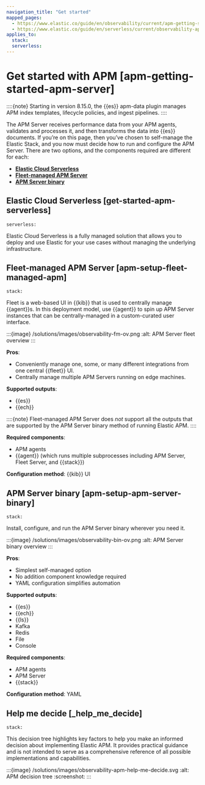 ```yaml
---
navigation_title: "Get started"
mapped_pages:
  - https://www.elastic.co/guide/en/observability/current/apm-getting-started-apm-server.html
  - https://www.elastic.co/guide/en/serverless/current/observability-apm-get-started.html
applies_to:
  stack:
  serverless:
---
```


# Get started with APM [apm-getting-started-apm-server]

::::{note}
Starting in version 8.15.0, the {{es}} apm-data plugin manages APM index templates, lifecycle policies, and ingest pipelines.
::::

The APM Server receives performance data from your APM agents, validates and processes it, and then transforms the data into {{es}} documents. If you’re on this page, then you’ve chosen to self-manage the Elastic Stack, and you now must decide how to run and configure the APM Server. There are two options, and the components required are different for each:

* **[Elastic Cloud Serverless](/solutions/observability/apm/get-started.md#get-started-apm-serverless)**
* **[Fleet-managed APM Server](/solutions/observability/apm/get-started.md#apm-setup-fleet-managed-apm)**
* **[APM Server binary](/solutions/observability/apm/get-started.md#apm-setup-apm-server-binary)**

## Elastic Cloud Serverless [get-started-apm-serverless]

```{applies_to}
serverless:
```

Elastic Cloud Serverless is a fully managed solution that allows you to deploy and use Elastic for your use cases without managing the underlying infrastructure.

## Fleet-managed APM Server [apm-setup-fleet-managed-apm]

```{applies_to}
stack:
```

Fleet is a web-based UI in {{kib}} that is used to centrally manage {{agent}}s. In this deployment model, use {{agent}} to spin up APM Server instances that can be centrally-managed in a custom-curated user interface.

:::{image} /solutions/images/observability-fm-ov.png
:alt: APM Server fleet overview
:::

**Pros**:

* Conveniently manage one, some, or many different integrations from one central {{fleet}} UI.
* Centrally manage multiple APM Servers running on edge machines.

**Supported outputs**:

* {{es}}
* {{ech}}

::::{note}
Fleet-managed APM Server does *not* support all the outputs that are supported by the APM Server binary method of running Elastic APM.
::::

**Required components**:

* APM agents
* {{agent}} (which runs multiple subprocesses including APM Server, Fleet Server, and {{stack}})

**Configuration method**: {{kib}} UI

## APM Server binary [apm-setup-apm-server-binary]

```{applies_to}
stack:
```

Install, configure, and run the APM Server binary wherever you need it.

:::{image} /solutions/images/observability-bin-ov.png
:alt: APM Server binary overview
:::

**Pros**:

* Simplest self-managed option
* No addition component knowledge required
* YAML configuration simplifies automation

**Supported outputs**:

* {{es}}
* {{ech}}
* {{ls}}
* Kafka
* Redis
* File
* Console

**Required components**:

* APM agents
* APM Server
* {{stack}}

**Configuration method**: YAML

## Help me decide [_help_me_decide]

```{applies_to}
stack:
```

This decision tree highlights key factors to help you make an informed decision about implementing Elastic APM. It provides practical guidance and is not intended to serve as a comprehensive reference of all possible implementations and capabilities.

:::{image} /solutions/images/observability-apm-help-me-decide.svg
:alt: APM decision tree
:screenshot:
:::
